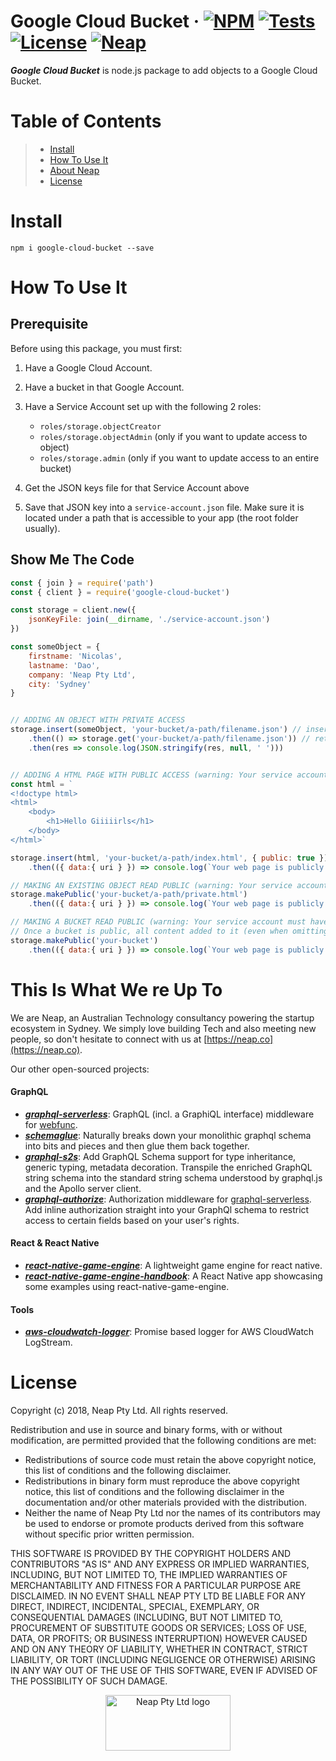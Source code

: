 # Google Cloud Bucket &middot;  [![NPM](https://img.shields.io/npm/v/google-cloud-bucket.svg?style=flat)](https://www.npmjs.com/package/google-cloud-bucket) [![Tests](https://travis-ci.org/nicolasdao/google-cloud-bucket.svg?branch=master)](https://travis-ci.org/nicolasdao/google-cloud-bucket) [![License](https://img.shields.io/badge/License-BSD%203--Clause-blue.svg)](https://opensource.org/licenses/BSD-3-Clause) [![Neap](https://neap.co/img/made_by_neap.svg)](#this-is-what-we-re-up-to)
__*Google Cloud Bucket*__ is node.js package to add objects to a Google Cloud Bucket.

# Table of Contents

> * [Install](#install) 
> * [How To Use It](#how-to-use-it) 
> * [About Neap](#this-is-what-we-re-up-to)
> * [License](#license)


# Install
```
npm i google-cloud-bucket --save
```

# How To Use It

## Prerequisite

Before using this package, you must first:

1. Have a Google Cloud Account.

2. Have a bucket in that Google Account.

3. Have a Service Account set up with the following 2 roles:
	- `roles/storage.objectCreator`
	- `roles/storage.objectAdmin` (only if you want to update access to object)
	- `roles/storage.admin` (only if you want to update access to an entire bucket)

4. Get the JSON keys file for that Service Account above

5. Save that JSON key into a `service-account.json` file. Make sure it is located under a path that is accessible to your app (the root folder usually).

## Show Me The Code

```js
const { join } = require('path')
const { client } = require('google-cloud-bucket')

const storage = client.new({ 
	jsonKeyFile: join(__dirname, './service-account.json') 
})

const someObject = {
	firstname: 'Nicolas',
	lastname: 'Dao',
	company: 'Neap Pty Ltd',
	city: 'Sydney'
}


// ADDING AN OBJECT WITH PRIVATE ACCESS
storage.insert(someObject, 'your-bucket/a-path/filename.json') // insert an object into a bucket 'a-path/filename.json' does not need to exist
	.then(() => storage.get('your-bucket/a-path/filename.json')) // retrieve that new object
	.then(res => console.log(JSON.stringify(res, null, ' ')))


// ADDING A HTML PAGE WITH PUBLIC ACCESS (warning: Your service account must have the 'roles/storage.objectAdmin' role)
const html = `
<!doctype html>
<html>
	<body>
		<h1>Hello Giiiiirls</h1>
	</body>
</html>`

storage.insert(html, 'your-bucket/a-path/index.html', { public: true }) 
	.then(({ data:{ uri } }) => console.log(`Your web page is publicly available at: ${uri}`)) 

// MAKING AN EXISTING OBJECT READ PUBLIC (warning: Your service account must have the 'roles/storage.objectAdmin' role)
storage.makePublic('your-bucket/a-path/private.html')
	.then(({ data:{ uri } }) => console.log(`Your web page is publicly available at: ${uri}`)) 

// MAKING A BUCKET READ PUBLIC (warning: Your service account must have the 'roles/storage.admin' role)
// Once a bucket is public, all content added to it (even when omitting the 'public' flag) is public
storage.makePublic('your-bucket')
	.then(({ data:{ uri } }) => console.log(`Your web page is publicly available at: ${uri}`)) 
```

# This Is What We re Up To
We are Neap, an Australian Technology consultancy powering the startup ecosystem in Sydney. We simply love building Tech and also meeting new people, so don't hesitate to connect with us at [https://neap.co](https://neap.co).

Our other open-sourced projects:
#### GraphQL
* [__*graphql-serverless*__](https://github.com/nicolasdao/graphql-serverless): GraphQL (incl. a GraphiQL interface) middleware for [webfunc](https://github.com/nicolasdao/webfunc).
* [__*schemaglue*__](https://github.com/nicolasdao/schemaglue): Naturally breaks down your monolithic graphql schema into bits and pieces and then glue them back together.
* [__*graphql-s2s*__](https://github.com/nicolasdao/graphql-s2s): Add GraphQL Schema support for type inheritance, generic typing, metadata decoration. Transpile the enriched GraphQL string schema into the standard string schema understood by graphql.js and the Apollo server client.
* [__*graphql-authorize*__](https://github.com/nicolasdao/graphql-authorize.git): Authorization middleware for [graphql-serverless](https://github.com/nicolasdao/graphql-serverless). Add inline authorization straight into your GraphQl schema to restrict access to certain fields based on your user's rights.

#### React & React Native
* [__*react-native-game-engine*__](https://github.com/bberak/react-native-game-engine): A lightweight game engine for react native.
* [__*react-native-game-engine-handbook*__](https://github.com/bberak/react-native-game-engine-handbook): A React Native app showcasing some examples using react-native-game-engine.

#### Tools
* [__*aws-cloudwatch-logger*__](https://github.com/nicolasdao/aws-cloudwatch-logger): Promise based logger for AWS CloudWatch LogStream.

# License
Copyright (c) 2018, Neap Pty Ltd.
All rights reserved.

Redistribution and use in source and binary forms, with or without modification, are permitted provided that the following conditions are met:
* Redistributions of source code must retain the above copyright notice, this list of conditions and the following disclaimer.
* Redistributions in binary form must reproduce the above copyright notice, this list of conditions and the following disclaimer in the documentation and/or other materials provided with the distribution.
* Neither the name of Neap Pty Ltd nor the names of its contributors may be used to endorse or promote products derived from this software without specific prior written permission.

THIS SOFTWARE IS PROVIDED BY THE COPYRIGHT HOLDERS AND CONTRIBUTORS "AS IS" AND
ANY EXPRESS OR IMPLIED WARRANTIES, INCLUDING, BUT NOT LIMITED TO, THE IMPLIED
WARRANTIES OF MERCHANTABILITY AND FITNESS FOR A PARTICULAR PURPOSE ARE
DISCLAIMED. IN NO EVENT SHALL NEAP PTY LTD BE LIABLE FOR ANY
DIRECT, INDIRECT, INCIDENTAL, SPECIAL, EXEMPLARY, OR CONSEQUENTIAL DAMAGES
(INCLUDING, BUT NOT LIMITED TO, PROCUREMENT OF SUBSTITUTE GOODS OR SERVICES;
LOSS OF USE, DATA, OR PROFITS; OR BUSINESS INTERRUPTION) HOWEVER CAUSED AND
ON ANY THEORY OF LIABILITY, WHETHER IN CONTRACT, STRICT LIABILITY, OR TORT
(INCLUDING NEGLIGENCE OR OTHERWISE) ARISING IN ANY WAY OUT OF THE USE OF THIS
SOFTWARE, EVEN IF ADVISED OF THE POSSIBILITY OF SUCH DAMAGE.

<p align="center"><a href="https://neap.co" target="_blank"><img src="https://neap.co/img/neap_color_horizontal.png" alt="Neap Pty Ltd logo" title="Neap" height="89" width="200"/></a></p>
